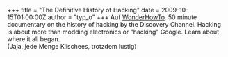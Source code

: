 +++
title = "The Definitive History of Hacking"
date = 2009-10-15T01:00:00Z
author = "typ_o"
+++
Auf
[WonderHowTo](http://www.wonderhowto.com/wonderment/the-definitive-history-of-hacking-0113408/).
50 minute documentary on the history of hacking by the Discovery
Channel. Hacking is about more than modding electronics or "hacking"
Google. Learn about where it all began.  
(Jaja, jede Menge Klischees, trotzdem lustig)
